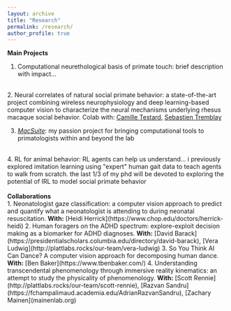 ```yaml
---
layout: archive
title: "Research"
permalink: /research/
author_profile: true
---
```

<section>
  
  <b> Main Projects </b>
  <br>
  1. Computational neurethological basis of primate touch: brief description with impact...
  <br>
  2. Neural correlates of natural social primate behavior: a state-of-the-art project combining wireless neurophysiology and deep learning-based computer vision to characterize the neural mechanisms underlying rhesus macaque social behavior. 
  Colab with: <a href="https://scholar.google.co.uk/citations?user=0o2ZT8wAAAAJ&hl=en" target="_self">Camille Testard</a>, <a href="[https://scholar.google.co.uk/citations?user=0o2ZT8wAAAAJ&hl=en](https://scholar.google.com/citations?hl=en&user=xYsnAngAAAAJ&view_op=list_works&sortby=pubdate)" target="_self">Sebastien Tremblay</a>
  
<!--   
  [Camille Testard](""), [Sebastien Tremblay]("")
<br> -->
3. [_MacSuite_]("https://felipe-parodi.github.io//macsuite/"): my passion project for bringing computational tools to primatologists within and beyond the lab
<br>
4. RL for animal behavior: RL agents can help us understand... i previously explored imitation learning using "expert" human gait data to teach agents to walk from scratch. the last 1/3 of my phd will be devoted to exploring the potential of IRL to model social primate behavior
</section>
<br>
<section>
<b> Collaborations </b>

<br>
1. Neonatologist gaze classification: a computer vision approach to predict and quantify what a neonatologist is attending to during neonatal resuscitation. <b>With:</b> [Heidi Herrick](https://www.chop.edu/doctors/herrick-heidi)
2. Human foragers on the ADHD spectrum: explore-exploit decision making as a biomarker for ADHD diagnoses. <b>With:</b> [David Barack](https://presidentialscholars.columbia.edu/directory/david-barack), [Vera Ludwig](http://plattlabs.rocks/our-team/vera-ludwig)
3. So You Think AI Can Dance? A computer vision approach for decomposing human dance. <b>With:</b> [Ben Baker](https://www.tbenbaker.com/)
4. Understanding transcendental phenomenology through immersive reality kinematics: an attempt to study the physicality of phenomenology. <b>With:</b> [Scott Rennie](http://plattlabs.rocks/our-team/scott-rennie), [Razvan Sandru](https://fchampalimaud.academia.edu/AdrianRazvanSandru), [Zachary Mainen](mainenlab.org)
</section>
